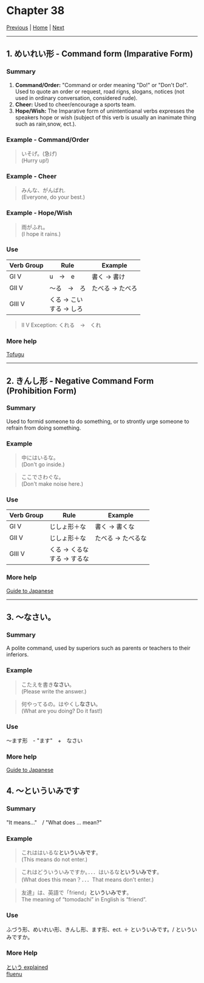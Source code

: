 # Chapter 38

[Previous](https://codywahl.github.io/JapaneseLanguageSchoolNotes/pages/37) | [Home](https://codywahl.github.io/JapaneseLanguageSchoolNotes) | [Next](https://codywahl.github.io/JapaneseLanguageSchoolNotes/pages/39)

* * *
## 1. めいれい形 - Command form (Imparative Form)

### Summary

1) **Command/Order:** "Command or order meaning "Do!" or "Don't Do!". Used to quote an order or request, road rigns, slogans, notices (not used in ordinary conversation, considered rude).  
2) **Cheer:** Used to cheer/encourage a sports team.    
3) **Hope/Wish:** The Imparative form of unintentioanal verbs expresses the speakers hope or wish (subject of this verb is usually an inanimate thing such as rain,snow, ect.).

### Example - Command/Order  

> いそげ。(急げ)  
> (Hurry up!)

### Example - Cheer
> みんな、がんばれ.  
> (Everyone, do your best.)

### Example - Hope/Wish
> 雨がふれ。    
> (I hope it rains.)

### Use

Verb Group | Rule | Example  
------------ | ------------ | ------------  
GI V | u　→　e | 書く → 書け
GII V | ～る　→　ろ | たべる → たべろ
GIII V | くる → こい<br>する → しろ |

>II V Exception: くれる　→　くれ

### More help

[Tofugu](https://www.tofugu.com/japanese-grammar/verb-command-form-ro/)

* * *

## 2.  きんし形 - Negative Command Form (Prohibition Form)

### Summary

Used to formid someone to do something, or to strontly urge someone to refrain from doing something. 


### Example

> 中にはいるな。  
> (Don't go inside.)

> ここでさわぐな。  
> (Don't make noise here.)

### Use

Verb Group | Rule | Example  
------------ | ------------ | ------------  
GI V | じしょ形＋な | 書く → 書くな
GII V | じしょ形＋な | たべる → たべるな
GIII V | くる → くるな<br>する → するな |

### More help

[Guide to Japanese](http://www.guidetojapanese.org/learn/complete/command#Negative_Command)

* * *

## 3. ～なさい。

### Summary

A polite command, used by superiors such as parents or teachers to their inferiors.

### Example

> こたえを書き**なさい**。  
> (Please write the answer.)

> 何やってるの。はやくし**なさい**。  
> (What are you doing? Do it fast!)

### Use

～ます形　- "ます"　+　なさい　

### More help
[Guide to Japanese](http://www.guidetojapanese.org/learn/complete/command#Using_for_polite_command)

## 4. ～といういみです

### Summary

"It means…"　/ "What does … mean?"

### Example 

> これははいるな**といういみです**。  
> (This means do not enter.)    

> これはどういういみですか。．．．はいるな**といういみです**。  
> (What does this mean？．．．That means don't enter.)  

> 友達」は、英語で「friend」**といういみです**。  
> The meaning of “tomodachi” in English is “friend”.

### Use 

ふづう形、めいれい形、きんし形、ます形、ect. ＋  といういみです。/ といういみですか。

### More Help
[という explained](http://www.guidetojapanese.org/learn/complete/command#Using_for_polite_command)  
[fluenu](http://www.guidetojapanese.org/learn/complete/command#Using_for_polite_command)